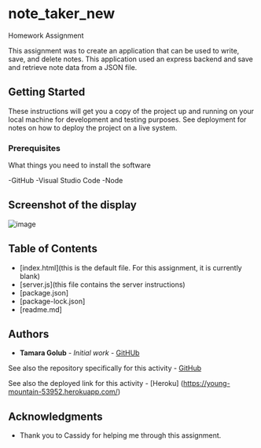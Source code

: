 # note_taker_new

Homework Assignment

This assignment was to create an application that can be used to write, save, and delete notes. This application used an express backend and save and retrieve note data from a JSON file. 
## Getting Started

These instructions will get you a copy of the project up and running on your local machine for development and testing purposes. See deployment for notes on how to deploy the project on a live system.

### Prerequisites

What things you need to install the software 

-GitHub
-Visual Studio Code
-Node

## Screenshot of the display

![image](https://user-images.githubusercontent.com/55814090/71023314-7c5d5800-20d0-11ea-8b76-77da9e64bea4.png)



## Table of Contents
* [index.html](this is the default file. For this assignment, it is currently blank)
* [server.js](this file contains the server instructions)
* [package.json]
* [package-lock.json]
* [readme.md]

## Authors

* **Tamara Golub** - *Initial work* - [GitHUb](https://tamaragolub.github.io/)

See also the repository specifically for this activity - [GitHub](https://tamaragolub.github.io/note_taker_new/)

See also the deployed link for this activity - [Heroku] (https://young-mountain-53952.herokuapp.com/)


## Acknowledgments

* Thank you to Cassidy for helping me through this assignment. 